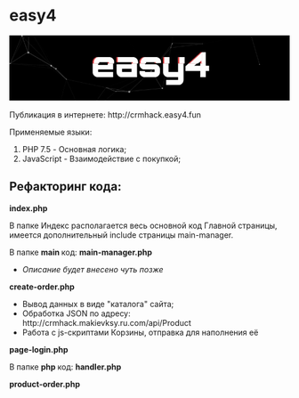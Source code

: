 # easy4
<center><a href="https://easy4.fun/"><img src="easy4.jpg"/></a></center>

<p>Публикация в интернете: http://crmhack.easy4.fun

Применяемые языки:
1) PHP 7.5 - Основная логика;
2) JavaScript - Взаимодействие с покупкой;
</p>


<h2>Рефакторинг кода:</h2>
<b>index.php</b>
<p>
  В папке Индекс располагается весь основной код Главной страницы, имеется дополнительный include страницы main-manager.
</p>

В папке <b> main </b> код:
  <b>main-manager.php</b>
  <p>
    <ul>
      <li><i>Описание будет внесено чуть позже</i></li>
    </ul>    
  </p>
  
<p>
  <b>create-order.php</b>
  <p>
    <ul>
      <li>Вывод данных в виде "каталога" сайта;</li>
      <li>Обработка JSON по адресу: http://crmhack.makievksy.ru.com/api/Product</li>
      <li>Работа с js-скриптами Корзины, отправка для наполнения её</li>
    </ul>    
  </p>
  


  <b>page-login.php</b>
</p>

В папке <b> php </b> код:
<b>handler.php</b>

<b>product-order.php</b>
